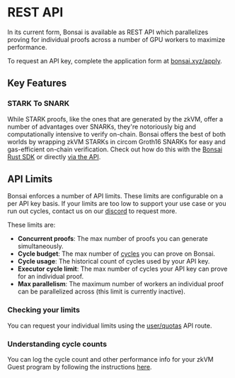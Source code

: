 # REST API

In its current form, Bonsai is available as REST API which parallelizes proving for individual proofs across a number of GPU workers to maximize performance.

To request an API key, complete the application form at [bonsai.xyz/apply](https://bonsai.xyz/apply).

## Key Features

### STARK To SNARK

While STARK proofs, like the ones that are generated by the zkVM, offer a number of advantages over SNARKs, they're notoriously big and computationally intensive to verify on-chain. Bonsai offers the best of both worlds by wrapping zkVM STARKs in circom Groth16 SNARKs for easy and gas-efficient on-chain verification. Check out how do this with the [Bonsai Rust SDK](https://github.com/risc0/risc0/tree/release-0.20/bonsai/sdk#stark-to-snark) or directly [via the API](https://api.bonsai.xyz/swagger-ui#/snark/route_snark_create).

## API Limits

Bonsai enforces a number of API limits. These limits are configurable on a per API key basis. If your limits are too low to support your use case or you run out cycles, contact us on our [discord](https://discord.com/invite/risczero) to request more.

These limits are:

- **Concurrent proofs**: The max number of proofs you can generate simultaneously.
- **Cycle budget**: The max number of [cycles] you can prove on Bonsai.
- **Cycle usage**: The historical count of cycles used by your API key.
- **Executor cycle limit**: The max number of cycles your API key can prove for an individual proof.
- **Max parallelism**: The maximum number of workers an individual proof can be parallelized across (this limit is currently inactive).

### Checking your limits

You can request your individual limits using the [user/quotas](https://api.bonsai.xyz/swagger-ui#/user/route_user_quota) API route.

### Understanding cycle counts

You can log the cycle count and other performance info for your zkVM Guest program by following the instructions [here](/api/zkvm/quickstart#executor-statistics).

[cycles]: /terminology#clock-cycles
